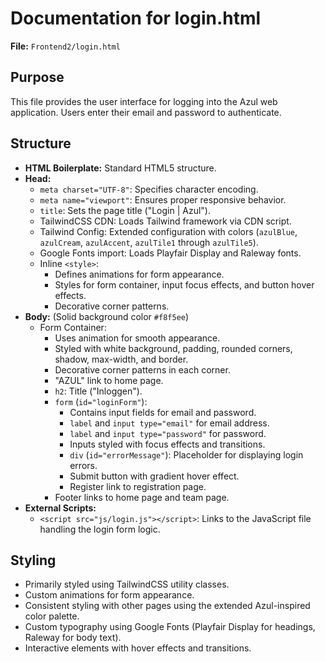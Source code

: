 # Documentation for login.html

**File:** `Frontend2/login.html`

## Purpose

This file provides the user interface for logging into the Azul web application. Users enter their email and password to authenticate.

## Structure

- **HTML Boilerplate:** Standard HTML5 structure.
- **Head:**
    - `meta charset="UTF-8"`: Specifies character encoding.
    - `meta name="viewport"`: Ensures proper responsive behavior.
    - `title`: Sets the page title ("Login | Azul").
    - TailwindCSS CDN: Loads Tailwind framework via CDN script.
    - Tailwind Config: Extended configuration with colors (`azulBlue`, `azulCream`, `azulAccent`, `azulTile1` through `azulTile5`).
    - Google Fonts import: Loads Playfair Display and Raleway fonts.
    - Inline `<style>`: 
        - Defines animations for form appearance.
        - Styles for form container, input focus effects, and button hover effects.
        - Decorative corner patterns.
- **Body:** (Solid background color `#f8f5ee`)
    - Form Container: 
        - Uses animation for smooth appearance.
        - Styled with white background, padding, rounded corners, shadow, max-width, and border.
        - Decorative corner patterns in each corner.
        - "AZUL" link to home page.
        - `h2`: Title ("Inloggen").
        - `form` (`id="loginForm"`):
            - Contains input fields for email and password.
            - `label` and `input type="email"` for email address.
            - `label` and `input type="password"` for password.
            - Inputs styled with focus effects and transitions.
            - `div` (`id="errorMessage"`): Placeholder for displaying login errors.
            - Submit button with gradient hover effect.
            - Register link to registration page.
        - Footer links to home page and team page.
- **External Scripts:**
    - `<script src="js/login.js"></script>`: Links to the JavaScript file handling the login form logic.

## Styling

- Primarily styled using TailwindCSS utility classes.
- Custom animations for form appearance.
- Consistent styling with other pages using the extended Azul-inspired color palette.
- Custom typography using Google Fonts (Playfair Display for headings, Raleway for body text).
- Interactive elements with hover effects and transitions. 